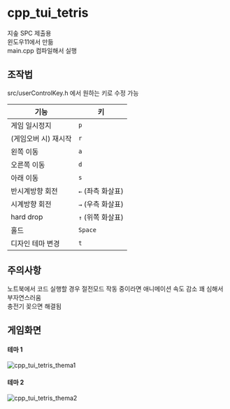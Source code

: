 # cpp_tui_tetris
지솦 SPC 제출용   
윈도우11에서 만듦   
main.cpp 컴파일해서 실행

## 조작법
src/userControlKey.h 에서 원하는 키로 수정 가능

| 기능                | 키               |
|---------------------|-------------------|
| 게임 일시정지        | `p`              |
| (게임오버 시) 재시작 | `r`              |
| 왼쪽 이동            | `a`              |
| 오른쪽 이동          | `d`              |
| 아래 이동            | `s`              |
| 반시계방향 회전      | `←` (좌측 화살표) |
| 시계방향 회전        | `→` (우측 화살표) |
| hard drop            | `↑` (위쪽 화살표)|
| 홀드                 | `Space`          |
| 디자인 테마 변경     | `t`              |

## 주의사항
노트북에서 코드 실행할 경우 절전모드 작동 중이라면 애니메이션 속도 감소 꽤 심해서 부자연스러움   
충전기 꽂으면 해결됨   

## 게임화면
#### 테마 1
![cpp_tui_tetris_thema1](https://github.com/user-attachments/assets/a1917b75-43cd-491f-9478-56c3dc9d53fd)

#### 테마 2
![cpp_tui_tetris_thema2](https://github.com/user-attachments/assets/42623739-8ab1-4341-bce1-796bc747b9c9)
